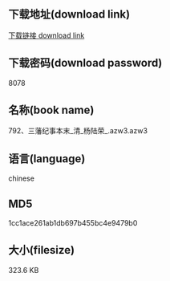 ## 下载地址(download link)
[下载链接 download link](https://voluble-croquembouche-d321dc.netlify.app/?s=792%E3%80%81%E4%B8%89%E8%97%A9%E7%BA%AA%E4%BA%8B%E6%9C%AC%E6%9C%AB_%E6%B8%85_%E6%9D%A8%E9%99%86%E8%8D%A3_.azw3)

## 下载密码(download password)
8078

## 名称(book name)
792、三藩纪事本末_清_杨陆荣_.azw3.azw3

## 语言(language)
chinese

## MD5
1cc1ace261ab1db697b455bc4e9479b0

## 大小(filesize)
323.6 KB
